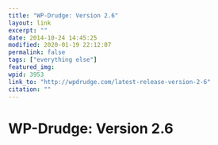 ```yaml
---
title: "WP-Drudge: Version 2.6"
layout: link
excerpt: ""
date: 2014-10-24 14:45:25
modified: 2020-01-19 22:12:07
permalink: false
tags: ["everything else"]
featured_img: 
wpid: 3953
link_to: "http://wpdrudge.com/latest-release-version-2-6"
citation: ""
---
```


# WP-Drudge: Version 2.6

